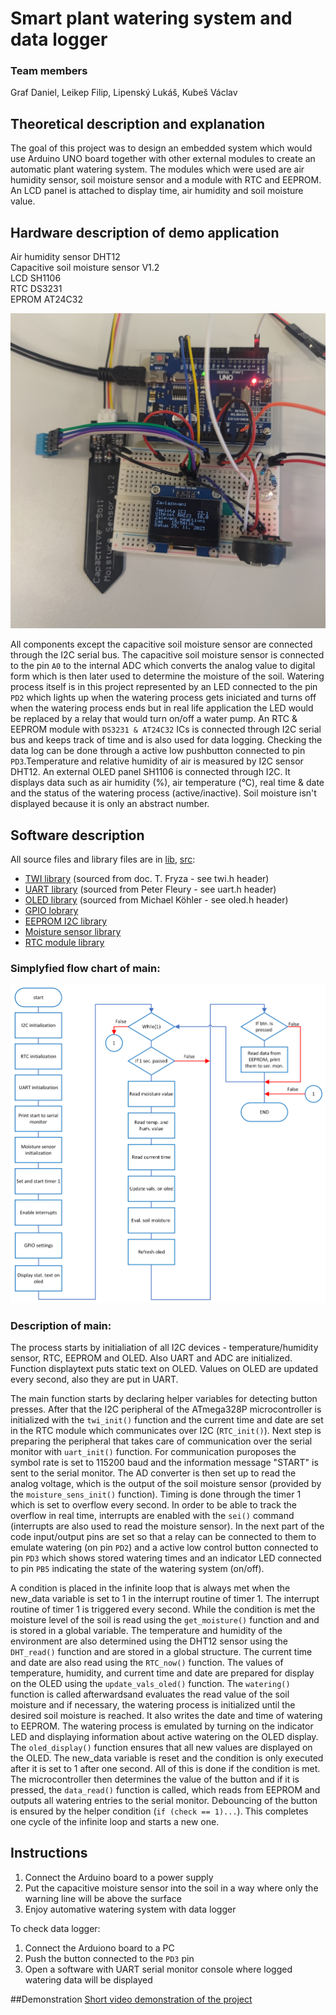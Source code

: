 # Smart plant watering system and data logger

### Team members
Graf Daniel, Leikep Filip, Lipenský Lukáš, Kubeš Václav

## Theoretical description and explanation
The goal of this project was to design an embedded system which would use Arduino UNO board together with other external modules to create an automatic plant watering system. The modules which were used are air humidity sensor, soil moisture sensor and a module with RTC and EEPROM. An LCD panel is attached to display time, air humidity and soil moisture value.


## Hardware description of demo application
Air humidity sensor DHT12  
Capacitive soil moisture sensor V1.2  
LCD SH1106  
RTC DS3231  
EPROM AT24C32  

![Device](images/device.jpg)

All components except the capacitive soil moisture sensor are connected through the I2C serial bus. The capacitive soil moisture sensor is connected to the pin `A0` to the internal ADC which converts the analog value to digital form which is then later used to determine the moisture of the soil. Watering process itself is in this project represented by an LED connected to the pin `PD2` which lights up when the watering process gets iniciated and turns off when the watering process ends but in real life application the LED would be replaced by a relay that would turn on/off a water pump. An RTC & EEPROM module with `DS3231 & AT24C32` ICs is connected through I2C serial bus and keeps track of time and is also used for data logging. Checking the data log can be done through a active low pushbutton connected to pin `PD3`.Temperature and relative humidity of air is measured by I2C sensor DHT12. An external OLED panel SH1106 is connected through I2C. It displays data such as air humidity (%), air temperature (°C), real time & date and the status of the watering process (active/inactive). Soil moisture isn't displayed because it is only an abstract number.

## Software description

All source files and library files are in
[lib](https://github.com/Filip-Leikep/digital-electronics2/tree/main/project/lib), [src](https://github.com/Filip-Leikep/digital-electronics2/tree/main/project/src):
- [TWI library](lib/twi) (sourced from doc. T. Fryza - see twi.h header)
- [UART library](lib/uart) (sourced from Peter Fleury - see uart.h header)
- [OLED library](lib/oled) (sourced from Michael Köhler - see oled.h header)
- [GPIO lobrary](lib/gpio)
- [EEPROM I2C library](lib/eeprom_i2c)
- [Moisture sensor library](lib/moisture_sens)
- [RTC module library](lib/rtc)
### Simplyfied flow chart of main:
![Device](images/Flowchart.png)  

### Description of main:
The process starts by initialiation of all I2C devices - temperature/humidity sensor, RTC, EEPROM and OLED. Also UART and ADC are initialized. Function displaytext puts static text on OLED. Values on OLED are updated every second, also they are put in UART.

The main function starts by declaring helper variables for detecting button presses. After that the I2C peripheral of the ATmega328P microcontroller is initialized with the `twi_init()` function and the current time and date are set in the RTC module which communicates over I2C (`RTC_init()`). Next step is preparing the peripheral that takes care of communication over the serial monitor with `uart_init()` function. For communication puroposes the symbol rate is set to 115200 baud and the information message "START" is sent to the serial monitor. The AD converter is then set up to read the analog voltage, which is the output of the soil moisture sensor (provided by the `moisture_sens_init()` function). Timing is done through the timer 1 which is set to overflow every second. In order to be able to track the overflow in real time, interrupts are enabled with the `sei()` command (interrupts are also used to read the moisture sensor). In the next part of the code input/output pins are set so that a relay can be connected to them to emulate watering (on pin `PD2`) and a active low control button connected to pin `PD3` which shows stored watering times and an indicator LED connected to pin `PB5` indicating the state of the watering system (on/off).

A condition is placed in the infinite loop that is always met when the new_data variable is set to 1 in the interrupt routine of timer 1. The interrupt routine of timer 1 is triggered every second. While the condition is met the moisture level of the soil is read using the `get_moisture()` function and and is stored in a global variable. The temperature and humidity of the environment are also determined using the DHT12 sensor using the `DHT_read()` function and are stored in a global structure. The current time and date are also read using the `RTC_now()` function. The values of temperature, humidity, and current time and date are prepared for display on the OLED using the `update_vals_oled()` function. The `watering()` function is called afterwardsand evaluates the read value of the soil moisture and if necessary, the watering process is initialized until the desired soil moisture is reached. It also writes the date and time of watering to EEPROM. The watering process is emulated by turning on the indicator LED and displaying information about active watering on the OLED display. The `oled_display()` function ensures that all new values are displayed on the OLED. The new_data variable is reset and the condition is only executed after it is set to 1 after one second. All of this is done if the condition is met. The microcontroller then determines the value of the button and if it is pressed, the `data_read()` function is called, which reads from EEPROM and outputs all watering entries to the serial monitor. Debouncing of the button is ensured by the helper condition (`if (check == 1)...`). This completes one cycle of the infinite loop and starts a new one.

## Instructions

1) Connect the Arduino board to a power supply
2) Put the capacitive moisture sensor into the soil in a way where only the warning line will be above the surface
3) Enjoy automative watering system with data logger
   
To check data logger:
1) Connect the Arduiono board to a PC
2) Push the button connected to the `PD3` pin
3) Open a software with UART serial monitor console where logged watering data will be displayed

##Demonstration
[Short video demonstration of the project](https://www.youtube.com/watch?v=xZp-aYvs530&ab_channel=DanielGraf)

